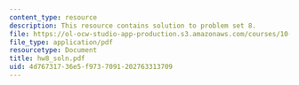 ```yaml
---
content_type: resource
description: This resource contains solution to problem set 8.
file: https://ol-ocw-studio-app-production.s3.amazonaws.com/courses/10-34-numerical-methods-applied-to-chemical-engineering-fall-2005/4d76731736e5f9737091202763313709_hw8_soln.pdf
file_type: application/pdf
resourcetype: Document
title: hw8_soln.pdf
uid: 4d767317-36e5-f973-7091-202763313709
---
```


